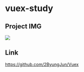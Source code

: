 # vuex-study

## Project IMG
![](https://images.velog.io/images/ieed0205/post/44d46441-e758-4a70-a2d5-c14ddc287674/%EB%85%B9%ED%99%94_2021_01_12_10_50_33_531.gif)

## Link
https://github.com/2ByungJun/Vuex